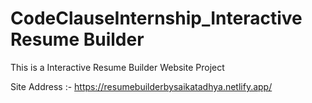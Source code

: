 # CodeClauseInternship_Interactive Resume Builder
 This is a Interactive Resume Builder Website Project


Site Address :- https://resumebuilderbysaikatadhya.netlify.app/